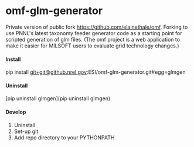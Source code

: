 # omf-glm-generator

Private version of public fork https://github.com/elainethale/omf. Forking to use PNNL's latest taxonomy feeder generator code as a starting point for scripted generation of glm files. (The omf project is a web application to make it easier for MILSOFT users to evaluate grid technology changes.)

#### Install

pip install git+git@github.nrel.gov:ESI/omf-glm-generator.git#egg=glmgen

#### Uninstall

[pip uninstall glmgen](pip uninstall glmgen)

#### Develop

1. Uninstall
2. Set-up git
3. Add repo directory to your PYTHONPATH

